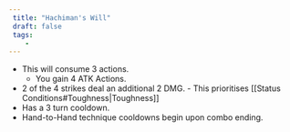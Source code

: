 ```yaml
---
 title: "Hachiman's Will"
 draft: false
 tags:
    -
---
```

- This will consume 3 actions.
	- You gain 4 ATK Actions.
- 2 of the 4 strikes deal an additional 2 DMG.
		- This prioritises [[Status Conditions#Toughness|Toughness]]
- Has a 3 turn cooldown.
- Hand-to-Hand technique cooldowns begin upon combo ending.
	
